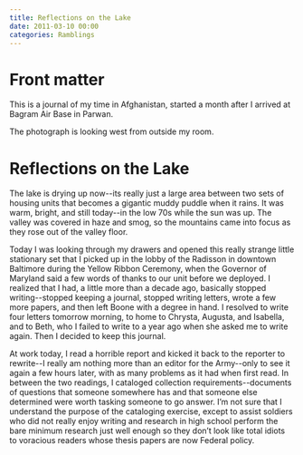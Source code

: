 ```yaml
---
title: Reflections on the Lake
date: 2011-03-10 00:00
categories: Ramblings
---
```

# Front matter

This is a journal of my time in Afghanistan, started a month after I arrived at Bagram Air Base in Parwan.

The photograph is looking west from outside my room.

# Reflections on the Lake

The lake is drying up now--its really just a large area between two sets of housing units that becomes a gigantic muddy puddle when it rains. It was warm, bright, and still today--in the low 70s while the sun was up. The valley was covered in haze and smog, so the mountains came into focus as they rose out of the valley floor.

Today I was looking through my drawers and opened this really strange little stationary set that I picked up in the lobby of the Radisson in downtown Baltimore during the Yellow Ribbon Ceremony, when the Governor of Maryland said a few words of thanks to our unit before we deployed. I realized that I had, a little more than a decade ago, basically stopped writing--stopped keeping a journal, stopped writing letters, wrote a few more papers, and then left Boone with a degree in hand. I resolved to write four letters tomorrow morning, to home to Chrysta, Augusta, and Isabella, and to Beth, who I failed to write to a year ago when she asked me to write again. Then I decided to keep this journal.

At work today, I read a horrible report and kicked it back to the reporter to rewrite--I really am nothing more than an editor for the Army--only to see it again a few hours later, with as many problems as it had when first read. In between the two readings, I cataloged collection requirements--documents of questions that someone somewhere has and that someone else determined were worth tasking someone to go answer. I’m not sure that I understand the purpose of the cataloging exercise, except to assist soldiers who did not really enjoy writing and research in high school perform the bare minimum research just well enough so they don’t look like total idiots to voracious readers whose thesis papers are now Federal policy.
